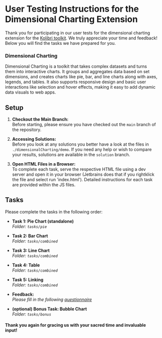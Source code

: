# User Testing Instructions for the Dimensional Charting Extension

Thank you for participating in our user tests for the dimensional charting extension for the [Kolibri toolkit](https://github.com/WebEngineering-FHNW/Kolibri). We truly appreciate your time and feedback! Below you will find the tasks we have prepared for you.

### Dimensional Charting
Dimensional Charting is a toolkit that takes complex datasets and turns them into 
interactive charts. It groups and aggregates data based on set dimensions, and 
creates charts like pie, bar, and line charts along with axes, legends, and tables. 
It also supports responsive design and basic user interactions like selection and hover 
effects, making it easy to add dynamic data visuals to web apps.

## Setup

1. **Checkout the Main Branch:**  
   Before starting, please ensure you have checked out the `main` branch of the repository.

2. **Accessing Solutions:**  
   Before you look at any solutions you better have a look at the files in `./dimensionalCharting/demo`. If you need any help or wish to compare your results, solutions are available in the `solution` branch.

3. **Open HTML Files in a Browser:**  
   To complete each task, serve the respective HTML file using a dev server and open it in your browser (Jetbrains does that if you rightklick the file and select run 'index.html'). Detailed instructions for each task are provided within the JS files.

## Tasks

Please complete the tasks in the following order:

- **Task 1: Pie Chart (standalone)**  
  *Folder: `tasks/pie`*

- **Task 2: Bar Chart**  
  *Folder: `tasks/combined`*

- **Task 3: Line Chart**  
  *Folder: `tasks/combined`*

- **Task 4: Table**  
  *Folder: `tasks/combined`*

- **Task 5: Linking**  
  *Folder: `tasks/combined`*

- **Feedback:**  
  *Please fill in the following [questionnaire](https://forms.gle/LTcdLRv1d1NH5ZvG6)*

- **(optional) Bonus Task: Bubble Chart**  
  *Folder: `tasks/bonus`*

#### Thank you again for gracing us with your sacred time and invaluable input!
